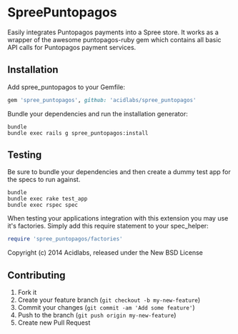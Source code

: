 SpreePuntopagos
================

Easily integrates Puntopagos payments into a Spree store. It works as a wrapper
of the awesome puntopagos-ruby gem which contains all basic API calls for Puntopagos payment
services.

Installation
------------

Add spree_puntopagos to your Gemfile:

```ruby
gem 'spree_puntopagos', github: 'acidlabs/spree_puntopagos'
```

Bundle your dependencies and run the installation generator:

```shell
bundle
bundle exec rails g spree_puntopagos:install
```

Testing
-------

Be sure to bundle your dependencies and then create a dummy test app for the specs to run against.

```shell
bundle
bundle exec rake test_app
bundle exec rspec spec
```

When testing your applications integration with this extension you may use it's factories.
Simply add this require statement to your spec_helper:

```ruby
require 'spree_puntopagos/factories'
```

Copyright (c) 2014 Acidlabs, released under the New BSD License


Contributing
------------

1. Fork it
2. Create your feature branch (`git checkout -b my-new-feature`)
3. Commit your changes (`git commit -am 'Add some feature'`)
4. Push to the branch (`git push origin my-new-feature`)
5. Create new Pull Request
